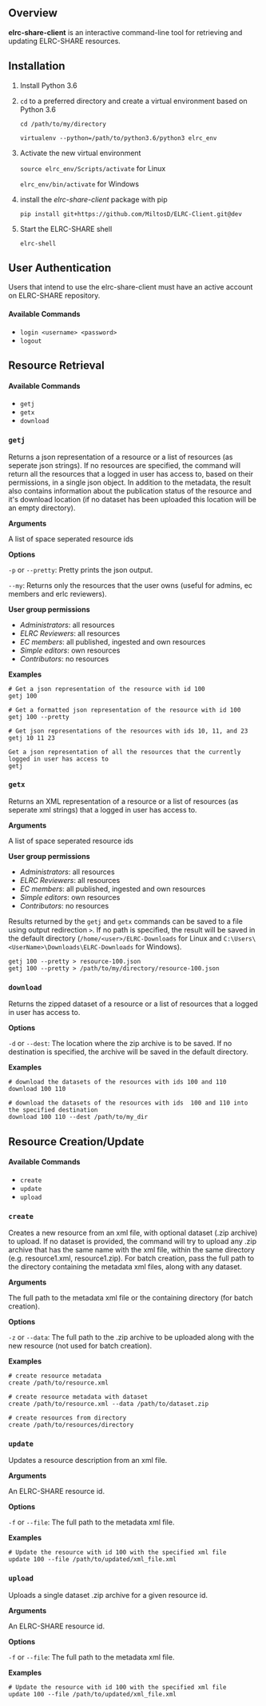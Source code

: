 Overview
--------

**elrc-share-client** is an interactive command-line tool for retrieving and updating ELRC-SHARE resources.

## Installation
1. Install Python 3.6
2. `cd` to a preferred directory and create a virtual environment based on Python 3.6

    `cd /path/to/my/directory`
    
    `virtualenv --python=/path/to/python3.6/python3 elrc_env`
    
3. Activate the new virtual environment
    
    `source elrc_env/Scripts/activate` for Linux
    
    `elrc_env/bin/activate` for Windows
    
4. install the *elrc-share-client* package with pip

    `pip install git+https://github.com/MiltosD/ELRC-Client.git@dev`
    
5. Start the ELRC-SHARE shell

    `elrc-shell`
## User Authentication
Users that intend to use the elrc-share-client must have an active account on ELRC-SHARE repository.
#### Available Commands
- `login <username> <password>`
- `logout`
## Resource Retrieval
#### Available Commands
- `getj`
- `getx`
- `download`

### `getj`
Returns a json representation of a resource or a list of resources
(as seperate json strings). If no resources are
specified, the command will return all the resources that a logged in
user has access to, based on their
permissions, in a single json object. In addition to the metadata, the
result also contains information about
the publication status of the resource and it's download location (if
no dataset has been uploaded this location
will be an empty directory).

**Arguments**

A list of space seperated resource ids

**Options**

 `-p` or `--pretty`: Pretty prints the json output.

 `--my`: Returns only the resources that the user owns (useful
 for admins, ec members and erlc reviewers).

**User group permissions**

- *Administrators*: all resources
- *ELRC Reviewers*: all resources
- *EC members*: all published, ingested and own resources
- *Simple editors*: own resources
- *Contributors*: no resources

**Examples**

    # Get a json representation of the resource with id 100
    getj 100
    
    # Get a formatted json representation of the resource with id 100
    getj 100 --pretty
    
    # Get json representations of the resources with ids 10, 11, and 23
    getj 10 11 23
    
    Get a json representation of all the resources that the currently logged in user has access to
    getj

### `getx`
Returns an XML representation of a resource or a list of resources
(as seperate xml strings) that a logged in user has access to.

**Arguments**

A list of space seperated resource ids

**User group permissions**

- *Administrators*: all resources
- *ELRC Reviewers*: all resources
- *EC members*: all published, ingested and own resources
- *Simple editors*: own resources
- *Contributors*: no resources

Results returned by the `getj` and `getx` commands can be saved to a file using output redirection `>`. 
If no path is specified, the result will be saved in the default directory (`/home/<user>/ELRC-Downloads` 
for Linux and `C:\Users\<UserName>\Downloads\ELRC-Downloads` for Windows).

    getj 100 --pretty > resource-100.json
    getj 100 --pretty > /path/to/my/directory/resource-100.json
    
### `download`
Returns the zipped dataset of a resource or a list of resources that a logged in user has access to.

**Options**

`-d` or `--dest`: The location where the zip archive is to be saved. If
no destination is specified, the archive will be saved in the default
directory.

**Examples**
    
    # download the datasets of the resources with ids 100 and 110
    download 100 110
    
    # download the datasets of the resources with ids  100 and 110 into the specified destination
    download 100 110 --dest /path/to/my_dir

## Resource Creation/Update
#### Available Commands
- `create`
- `update`
- `upload`

### `create`
Creates a new resource from an xml file, with optional dataset
(.zip archive) to upload. If no dataset is provided, the command will
try to upload any .zip archive that has the same name with the xml file,
within the same directory (e.g. resource1.xml, resource1.zip). For batch
creation, pass the full path to the directory containing the metadata xml files, along with any dataset.

**Arguments**

The full path to the metadata xml file or the containing directory (for
batch creation).

**Options**

`-z` or `--data`: The full path to the .zip archive to be uploaded along
with the new resource (not used for batch creation).

**Examples**

    # create resource metadata
    create /path/to/resource.xml
    
    # create resource metadata with dataset
    create /path/to/resource.xml --data /path/to/dataset.zip
    
    # create resources from directory
    create /path/to/resources/directory

### `update`
Updates a resource description from an xml file.

**Arguments**

An ELRC-SHARE resource id.

**Options**

`-f` or `--file`: The full path to the metadata xml file.

**Examples**
    
    # Update the resource with id 100 with the specified xml file
    update 100 --file /path/to/updated/xml_file.xml

### `upload`
Uploads a single dataset .zip archive for a given resource id.

**Arguments**

An ELRC-SHARE resource id.

**Options**

`-f` or `--file`: The full path to the metadata xml file.

**Examples**
    
    # Update the resource with id 100 with the specified xml file
    update 100 --file /path/to/updated/xml_file.xml
